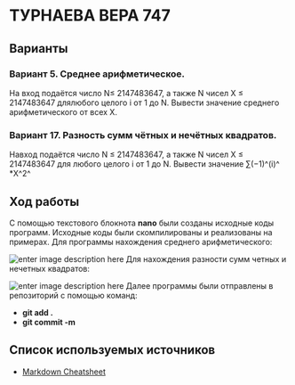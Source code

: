 # ТУРНАЕВА ВЕРА 747
## Варианты
### Вариант 5. Среднее арифметическое.
На вход подаётся число  N≤ 2147483647, а также N чисел Х ≤ 2147483647 длялюбого целого i от 1 до N. Вывести значение среднего арифметического от всех X.

### Вариант 17. Разность сумм чётных и нечётных квадратов.
Навход подаётся число N ≤ 2147483647, а также N чисел X ≤ 2147483647 для любого целого i от 1 до N. Вывести значение ∑︁(−1)^(i)^ *X^2^
## Ход работы
С помощью текстового блокнота **nano** были созданы исходные коды программ. Исходные коды были скомпилированы и реализованы на примерах.
Для программы нахождения среднего арифметического:

![enter image description here](https://pp.userapi.com/c849536/v849536384/143fa9/FhIRlpVxlN8.jpg)
Для нахождения разности сумм четных и нечетных квадратов:

![enter image description here](https://pp.userapi.com/c849536/v849536384/143fb7/U9Q8UX69cRA.jpg)
Далее программы были отправлены в репозиторий с помощью команд:

 - **git add .**
 - **git commit -m**

## Список используемых источников

 - [Markdown Cheatsheet](https://github.com/adam-p/markdown-here/wiki/Markdown-Cheatsheet)
